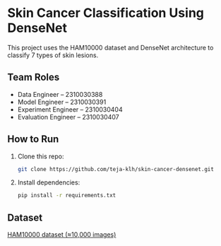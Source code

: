 # Skin Cancer Classification Using DenseNet

This project uses the HAM10000 dataset and DenseNet architecture to classify 7 types of skin lesions.

## Team Roles
- Data Engineer – 2310030388
- Model Engineer – 2310030391
- Experiment Engineer – 2310030404
- Evaluation Engineer – 2310030407

## How to Run
1. Clone this repo:
   ```bash
   git clone https://github.com/teja-klh/skin-cancer-densenet.git
2. Install dependencies:
   ```bash
   pip install -r requirements.txt
   
## Dataset
[HAM10000 dataset (≈10,000 images)](https://www.kaggle.com/datasets/kmader/skin-cancer-mnist-ham10000)
